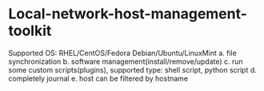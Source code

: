 # Local-network-host-management-toolkit
Supported OS: RHEL/CentOS/Fedora Debian/Ubuntu/LinuxMint  a. file synchronization b. software management(install/remove/update) c. run some custom scripts(plugins), supported type: shell script, python script d. completely journal e. host can be filtered by hostname
